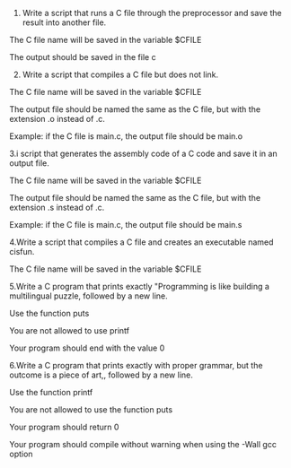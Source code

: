 1. Write a script that runs a C file through the preprocessor and save the result into another file.



The C file name will be saved in the variable $CFILE

The output should be saved in the file c

2. Write a script that compiles a C file but does not link.



The C file name will be saved in the variable $CFILE

The output file should be named the same as the C file, but with the extension .o instead of .c.

Example: if the C file is main.c, the output file should be main.o

3.i script that generates the assembly code of a C code and save it in an output file.



The C file name will be saved in the variable $CFILE

The output file should be named the same as the C file, but with the extension .s instead of .c.

Example: if the C file is main.c, the output file should be main.s

4.Write a script that compiles a C file and creates an executable named cisfun.



The C file name will be saved in the variable $CFILE

5.Write a C program that prints exactly "Programming is like building a multilingual puzzle, followed by a new line.



Use the function puts

You are not allowed to use printf

Your program should end with the value 0

6.Write a C program that prints exactly with proper grammar, but the outcome is a piece of art,, followed by a new line.



Use the function printf

You are not allowed to use the function puts

Your program should return 0

Your program should compile without warning when using the -Wall gcc option

